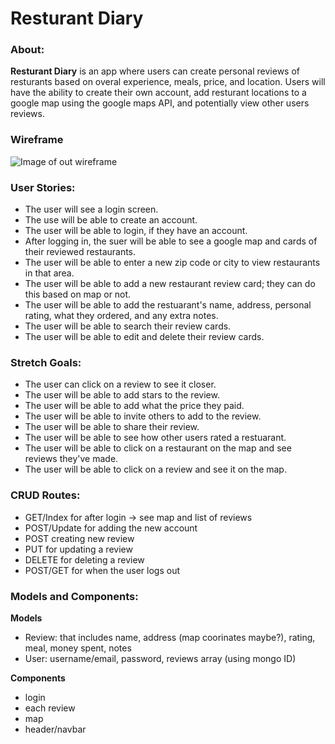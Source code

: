 # Resturant Diary

### About:
**Resturant Diary** is an app where users can create personal reviews of resturants based on overal experience, meals, price, and location. Users will have the ability to create their own account, add resturant locations to a google map using the google maps API, and potentially view other users reviews.

### Wireframe

![Image of out wireframe](https://wireframe.cc/Cuz7Ji)

### User Stories:
* The user will see a login screen.  
* The use will be able to create an account.  
* The user will be able to login, if they have an account.   
* After logging in, the suer will be able to see a google map and cards of their reviewed restaurants.   
* The user will be able to enter a new zip code or city to view restaurants in that area.  
* The user will be able to add a new restaurant review card; they can do this based on map or not.  
* The user will be able to add the restuarant's name, address, personal rating, what they ordered, and any extra notes.  
* The user will be able to search their review cards.  
* The user will be able to edit and delete their review cards. 

### Stretch Goals:
* The user can click on a review to see it closer.
* The user will be able to add stars to the review.   
* The user will be able to add what the price they paid.  
* The user will be able to invite others to add to the review.  
* The user will be able to share their review.  
* The user will be able to see how other users rated a restuarant.  
* The user will be able to click on a restaurant on the map and see reviews they've made. 
* The user will be able to click on a review and see it on the map.  

### CRUD Routes:
* GET/Index for after login -> see map and list of reviews  
* POST/Update for adding the new account  
* POST creating new review 
* PUT for updating a review
* DELETE for deleting a review
* POST/GET for when the user logs out

### Models and Components:
**Models**
- Review: that includes name, address (map coorinates maybe?), rating, meal, money spent, notes
- User: username/email, password, reviews array (using mongo ID)

**Components**
- login
- each review
- map
- header/navbar

